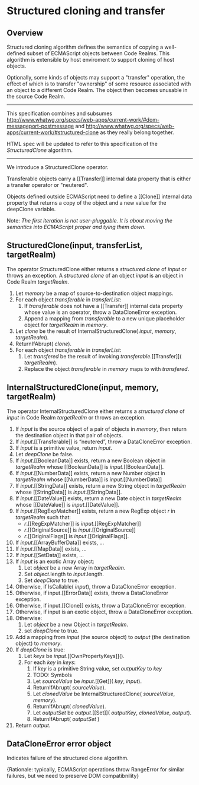 # Structured cloning and transfer
## Overview

Structured cloning algorithm defines the semantics of copying a well-defined subset of ECMAScript 
objects between Code Realms. This algorithm is extensible by host enviroment to support cloning of host objects.

Optionally, some kinds of objects may support a "transfer" operation, the effect of which is to transfer 
"ownership" of some resource associated with an object to a different Code Realm. 
The object then becomes unusable in the source Code Realm. 

----

This specification combines and subsumes http://www.whatwg.org/specs/web-apps/current-work/#dom-messageport-postmessage and 
http://www.whatwg.org/specs/web-apps/current-work/#structured-clone as they really belong together.

HTML spec will be updated to refer to this specification of the _StructuredClone_ algorithm.

----

We introduce a StructuredClone operator.

Transferable objects carry a [[Transfer]] internal data property that is either a transfer operator or "neutered".

Objects defined outside ECMAScript need to define a [[Clone]] internal data property that returns a copy of the 
object and a new value for the deepClone variable.

Note: _The first iteration is not user-pluggable. It is about moving the semantics into ECMAScript
proper and tying them down._


## StructuredClone(input, transferList, targetRealm)

The operator StructuredClone either returns a _structured clone_ of _input_ or throws an exception.
A _structured clone_ of an object _input_ is an object in Code Realm _targetRealm_.

1. Let _memory_ be a map of source-to-destination object mappings.
1. For each object _transferable_ in _transferList_:
    1. If _transferable_ does not have a [[Transfer]] internal data property whose value is an operator, 
       throw a DataCloneError exception.
    1. Append a mapping from _transferable_ to a new unique placeholder object for _targetRealm_ in _memory_.
1. Let _clone_ be the result of InternalStructuredClone( _input_, _memory_, _targetRealm_).
1. ReturnIfAbrupt( _clone_).
1. For each object _transferable_ in _transferList_:
    1. Let _transfered_ be the result of invoking _transferable_.[[Transfer]]\( _targetRealm_).
    1. Replace the object _transferable_ in _memory_ maps to with _transfered_.

## InternalStructuredClone(input, memory, targetRealm)

The operator InternalStructuredClone either returns a _structured clone_ of _input_ in Code Realm _targetRealm_
or throws an exception.

1. If _input_ is the source object of a pair of objects in _memory_, then return the destination object in that pair of objects.
1. If _input_.[[Transferable]] is “neutered”, throw a DataCloneError exception.
1. If _input_ is a primitive value, return _input_.
1. Let _deepClone_ be false.
1. If _input_.[[BooleanData]] exists, 
      return a new Boolean object in _targetRealm_ whose [[BooleanData]] is _input_.[[BooleanData]].
1. If _input_.[[NumberData]] exists, 
      return a new Number object in _targetRealm_ whose [[NumberData]] is _input_.[[NumberData]] 
1. If _input_.[[StringData]] exists, return a new String object in _targetRealm_ whose [[StringData]] is _input_.[[StringData]].
1. If _input_.[[DateValue]] exists, return a new Date object in _targetRealm_ whose [[DateValue]] is _input_.[[DateValue]].
1. If _input_.[[RegExpMatcher]] exists, return a new RegExp object _r_ in _targetRealm_ such that: 
    * _r_.[[RegExpMatcher]] is _input_.[[RegExpMatcher]]
    * _r_.[[OriginalSource]] is _input_.[[OriginalSource]]
    * _r_.[[OriginalFlags]] is _input_.[[OriginalFlags]].
1. If _input_.[[ArrayBufferData]] exists, ...
1. If _input_.[[MapData]] exists, ...
1. If _input_.[[SetData]] exists, ...
1. If _input_ is an exotic Array object:
    1. Let _object_ be a new Array in _targetRealm_.
    1. Set _object_.length to _input_.length.
    1. Set _deepClone_ to true.
1. Otherwise, if IsCallable( _input_), throw a DataCloneError exception.
1. Otherwise, if input.[[ErrorData]] exists, throw a DataCloneError exception.
1. Otherwise, if input.[[Clone]] exists, throw a DataCloneError exception.
1. Otherwise, if input is an exotic object, throw a DataCloneError exception.
1. Otherwise: 
    1. Let _object_ be a new Object in _targetRealm_.
    1. set _deepClone_ to true.
1. Add a mapping from _input_ (the source object) to _output_ (the destination object) to _memory_.
1. If _deepClone_ is true:
   1. Let _keys_ be _input_.[[OwnPropertyKeys]]\().
   1. For each _key_ in _keys_:
      1. If _key_ is a primitive String value, set _outputKey_ to _key_
      1. TODO: Symbols
      1. Let _sourceValue_ be _input_.[[Get]]\( _key_, _input_).
      1. ReturnIfAbrupt( _sourceValue_).
      1. Let _clonedValue_ be InternalStructuredClone( _sourceValue_, _memory_). 
      1. ReturnIfAbrupt( _clonedValue_).
      1. Let _outputSet_ be _output_.[[Set]]\( _outputKey_, _clonedValue_, _output_).
      1. ReturnIfAbrupt( _outputSet_ )
1. Return _output_.

## DataCloneError error object

Indicates failure of the structured clone algorithm.

{Rationale: typically, ECMAScript operations throw RangeError for similar failures, 
but we need to preserve DOM compatibnility}
